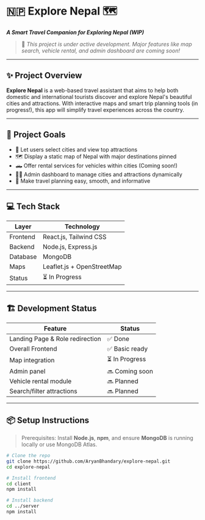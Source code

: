 # 🇳🇵 Explore Nepal 🗺️  
**_A Smart Travel Companion for Exploring Nepal (WIP)_**

> 🚧 _This project is under active development. Major features like map search, vehicle rental, and admin dashboard are coming soon!_

---

## ✨ Project Overview

**Explore Nepal** is a web-based travel assistant that aims to help both domestic and international tourists discover and explore Nepal's beautiful cities and attractions. With interactive maps and smart trip planning tools (in progress!), this app will simplify travel experiences across the country.

---

## 🧠 Project Goals

- 📍 Let users select cities and view top attractions  
- 🗺️ Display a static map of Nepal with major destinations pinned  
- 🛻 Offer rental services for vehicles within cities (Coming soon!)  
- 🧑‍💼 Admin dashboard to manage cities and attractions dynamically  
- 🎯 Make travel planning easy, smooth, and informative

---

## 💻 Tech Stack

| Layer        | Technology              |
|--------------|-------------------------|
| Frontend     | React.js, Tailwind CSS  |
| Backend      | Node.js, Express.js     |
| Database     | MongoDB                 |
| Maps         | Leaflet.js + OpenStreetMap |
| Status       | ⏳ In Progress           |

---

## 🏗️ Development Status

| Feature                          | Status        |
|----------------------------------|---------------|
| Landing Page & Role redirection | ✅ Done        |
| Overall Frontend                | ✅ Basic ready |
| Map integration                 | ⏳ In Progress |
| Admin panel                     | 🔜 Coming soon |
| Vehicle rental module           | 🔜 Planned     |
| Search/filter attractions       | 🔜 Planned     |

---

## 📦 Setup Instructions

> Prerequisites: Install **Node.js**, **npm**, and ensure **MongoDB** is running locally or use MongoDB Atlas.

```bash
# Clone the repo
git clone https://github.com/AryanBhandary/explore-nepal.git
cd explore-nepal

# Install frontend
cd client
npm install

# Install backend
cd ../server
npm install
